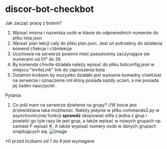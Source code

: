 # discor-bot-checkbot
Jak zacząć pracę z botem?

1. Wpisać imiona i nazwiska osób w klasie do odpowiednich numerów do pliku lista.json
2. Wpisać plan lekcji cały do pliku plan.json. Jest on potrzebny do działania komend c!lekcje i c!dmlekcje
3. Uczniowie na serwerze powinni mieć pseudonimy zaczynające sie numerami od 01* do 26
4. By komenda c!invite działała należy wpisać do pliku botconfig.json w miejscu "inviteLink" link do zaproszenia bota
5. Ostatnim krokiem by wszystko działało jest wpisanie komedny c!setUser na serwerze i oznaczenie roli którą posiada każdy uczeń, a nie posiada jej żaden nauczyciel.

Pytania:

1. Co jeśli mam na serwerze dzielenie na grupy?
//W bocie jest przewidziana taka możliwość. Należy jedynie w pliku commands2.py w asynchronicznej funkcji **sprawdz** skopiować elifa z jedna z grup i powielić go tyle razy ile jest grup, a także wpisać w nowych grupach np. zamiast F wpisać K. A także wypisać numery osób w danych grupach znajdujących się.
![image](https://user-images.githubusercontent.com/54802675/109496770-6481b200-7a91-11eb-8c31-d15f1743b987.png)


*0 przed liczbami od 1 do 9 jest wymagane
